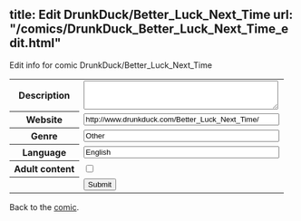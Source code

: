 title: Edit DrunkDuck/Better_Luck_Next_Time
url: "/comics/DrunkDuck_Better_Luck_Next_Time_edit.html"
---
Edit info for comic DrunkDuck/Better_Luck_Next_Time

<form name="comic" action="http://gaepostmail.appspot.com/comic/" method="post">
<table class="comicinfo">
<tr>
<th>Description</th><td><textarea name="description" cols="40" rows="3"></textarea></td>
</tr>
<tr>
<th>Website</th><td><input type="text" name="url" value="http://www.drunkduck.com/Better_Luck_Next_Time/" size="40"/></td>
</tr>
<tr>
<th>Genre</th><td><input type="text" name="genre" value="Other" size="40"/></td>
</tr>
<tr>
<th>Language</th><td><input type="text" name="language" value="English" size="40"/></td>
</tr>
<tr>
<th>Adult content</th><td><input type="checkbox" name="adult" value="adult" /></td>
</tr>
<tr>
<th></th><td>
<input type="hidden" name="comic" value="DrunkDuck_Better_Luck_Next_Time" />
<input type="submit" name="submit" value="Submit" />
</td>
</tr>
</table>
</form>

Back to the [comic](DrunkDuck_Better_Luck_Next_Time.html).
